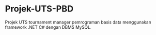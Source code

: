 # Projek-UTS-PBD
Projek UTS tournament manager pemrograman basis data menggunakan framework .NET C# dengan DBMS MySQL.
